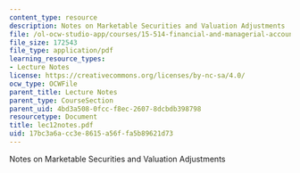 ```yaml
---
content_type: resource
description: Notes on Marketable Securities and Valuation Adjustments
file: /ol-ocw-studio-app/courses/15-514-financial-and-managerial-accounting-summer-2003/17bc3a6acc3e8615a56ffa5b89621d73_lec12notes.pdf
file_size: 172543
file_type: application/pdf
learning_resource_types:
- Lecture Notes
license: https://creativecommons.org/licenses/by-nc-sa/4.0/
ocw_type: OCWFile
parent_title: Lecture Notes
parent_type: CourseSection
parent_uid: 4bd3a508-0fcc-f8ec-2607-8dcbdb398798
resourcetype: Document
title: lec12notes.pdf
uid: 17bc3a6a-cc3e-8615-a56f-fa5b89621d73
---
```

Notes on Marketable Securities and Valuation Adjustments